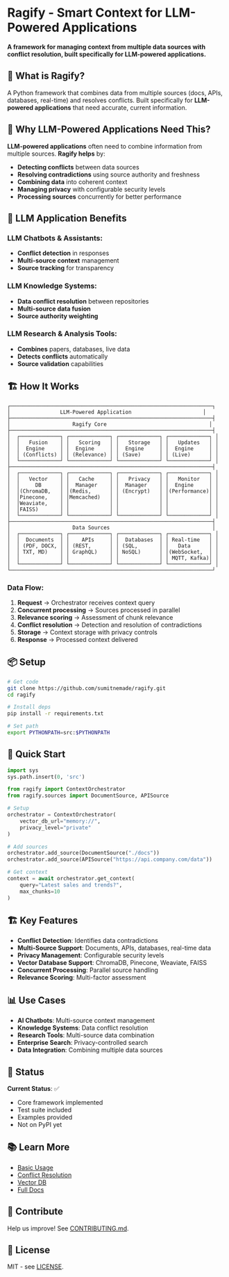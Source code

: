 # Ragify - Smart Context for LLM-Powered Applications

**A framework for managing context from multiple data sources with conflict resolution, built specifically for LLM-powered applications.**

## 🎯 What is Ragify?

A Python framework that combines data from multiple sources (docs, APIs, databases, real-time) and resolves conflicts. Built specifically for **LLM-powered applications** that need accurate, current information.

## 🚀 Why LLM-Powered Applications Need This?

**LLM-powered applications** often need to combine information from multiple sources. **Ragify helps** by:

- **Detecting conflicts** between data sources
- **Resolving contradictions** using source authority and freshness
- **Combining data** into coherent context
- **Managing privacy** with configurable security levels
- **Processing sources** concurrently for better performance

## 🤖 LLM Application Benefits

### **LLM Chatbots & Assistants:**
- **Conflict detection** in responses
- **Multi-source context** management
- **Source tracking** for transparency

### **LLM Knowledge Systems:**
- **Data conflict resolution** between repositories
- **Multi-source data fusion**
- **Source authority weighting**

### **LLM Research & Analysis Tools:**
- **Combines** papers, databases, live data
- **Detects conflicts** automatically
- **Source validation** capabilities

## 🏗️ How It Works

```
┌─────────────────────────────────────────────────────────────────┐
│                LLM-Powered Application                       │
├─────────────────────────────────────────────────────────────────┤
│                    Ragify Core                                 │
├─────────────────────────────────────────────────────────────────┤
│  ┌─────────────┐ ┌─────────────┐ ┌─────────────┐ ┌─────────────┐ │
│  │   Fusion    │ │   Scoring   │ │   Storage   │ │   Updates   │ │
│  │  Engine     │ │  Engine     │ │  Engine     │ │  Engine     │ │
│  │ (Conflicts) │ │ (Relevance) │ │ (Save)      │ │ (Live)      │ │
│  └─────────────┘ └─────────────┘ └─────────────┘ └─────────────┘ │
├─────────────────────────────────────────────────────────────────┤
│  ┌─────────────┐ ┌─────────────┐ ┌─────────────┐ ┌─────────────┐ │
│  │   Vector    │ │   Cache     │ │   Privacy   │ │   Monitor   │ │
│  │     DB      │ │  Manager    │ │  Manager    │ │  Engine     │ │
│  │(ChromaDB,   │ │(Redis,      │ │ (Encrypt)   │ │(Performance)│ │
│  │Pinecone,    │ │Memcached)   │ │             │ │             │ │
│  │Weaviate,    │ │             │ │             │ │             │ │
│  │FAISS)       │ │             │ │             │ │             │ │
│  └─────────────┘ └─────────────┘ └─────────────┘ └─────────────┘ │
├─────────────────────────────────────────────────────────────────┤
│                    Data Sources                                 │
│  ┌─────────────┐ ┌─────────────┐ ┌─────────────┐ ┌─────────────┐ │
│  │  Documents  │ │    APIs     │ │  Databases  │ │ Real-time   │ │
│  │ (PDF, DOCX, │ │ (REST,      │ │ (SQL,       │ │   Data      │ │
│  │ TXT, MD)    │ │ GraphQL)    │ │ NoSQL)      │ │(WebSocket,  │ │
│  │             │ │             │ │             │ │ MQTT, Kafka)│ │
│  └─────────────┘ └─────────────┘ └─────────────┘ └─────────────┘ │
└─────────────────────────────────────────────────────────────────┘
```

### **Data Flow:**
1. **Request** → Orchestrator receives context query
2. **Concurrent processing** → Sources processed in parallel  
3. **Relevance scoring** → Assessment of chunk relevance
4. **Conflict resolution** → Detection and resolution of contradictions
5. **Storage** → Context storage with privacy controls
6. **Response** → Processed context delivered

## 📦 Setup

```bash
# Get code
git clone https://github.com/sumitnemade/ragify.git
cd ragify

# Install deps
pip install -r requirements.txt

# Set path
export PYTHONPATH=src:$PYTHONPATH
```

## 🔧 Quick Start

```python
import sys
sys.path.insert(0, 'src')

from ragify import ContextOrchestrator
from ragify.sources import DocumentSource, APISource

# Setup
orchestrator = ContextOrchestrator(
    vector_db_url="memory://",
    privacy_level="private"
)

# Add sources
orchestrator.add_source(DocumentSource("./docs"))
orchestrator.add_source(APISource("https://api.company.com/data"))

# Get context
context = await orchestrator.get_context(
    query="Latest sales and trends?",
    max_chunks=10
)
```

## 🏗️ Key Features

- **Conflict Detection**: Identifies data contradictions
- **Multi-Source Support**: Documents, APIs, databases, real-time data
- **Privacy Management**: Configurable security levels
- **Vector Database Support**: ChromaDB, Pinecone, Weaviate, FAISS
- **Concurrent Processing**: Parallel source handling
- **Relevance Scoring**: Multi-factor assessment

## 📊 Use Cases

- **AI Chatbots**: Multi-source context management
- **Knowledge Systems**: Data conflict resolution
- **Research Tools**: Multi-source data combination
- **Enterprise Search**: Privacy-controlled search
- **Data Integration**: Combining multiple data sources

## 🚀 Status

**Current Status**: ✅
- Core framework implemented
- Test suite included
- Examples provided
- Not on PyPI yet

## 📚 Learn More

- [Basic Usage](examples/basic_usage.py)
- [Conflict Resolution](examples/intelligent_fusion_demo.py)
- [Vector DB](examples/vector_db_demo.py)
- [Full Docs](docs/)

## 🤝 Contribute

Help us improve! See [CONTRIBUTING.md](CONTRIBUTING.md).

## 📄 License

MIT - see [LICENSE](LICENSE).
